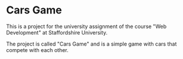 # Cars Game

This is a project for the university assignment of the course "Web Development" at Staffordshire University.</br>

The project is called "Cars Game" and is a simple game with cars that compete with each other.
